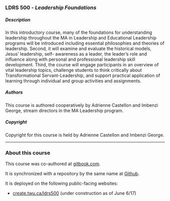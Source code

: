 ### LDRS 500 - _Leadership Foundations_

##### Description

In this introductory course, many of the foundations for understanding leadership throughout the MA in Leadership and Educational Leadership programs will be introduced including essential philosophies and theories of leadership. Second, it will examine and evaluate the historical models, Jesus’ leadership, self- awareness as a leader, the leader’s role and influence along with personal and professional leadership skill development. Third, the course will engage participants in an overview of vital leadership topics, challenge students to think critically about Transformational Servant-Leadership, and support practical application of learning through individual and group activities and assignments.

##### Authors

This course is authored cooperatively by Adrienne Castellon and Imbenzi George, stream directors in the MA Leadership program.

##### Copyright

Copyright for this course is held by Adrienne Castellon and Imbenzi George.

---

### About this course

This course was co-authored at [gitbook.com](https://www.gitbook.com/book/twonline/ldrs-500).

It is synchronized with a repository by the same name at [Github](https://github.com/TWUOnline/LDRS500).

It is deployed on the following public-facing websites:

* [create.twu.ca/ldrs500](https://create.twu.ca/ldrs500/) \(under construction as of June 6/17\)



